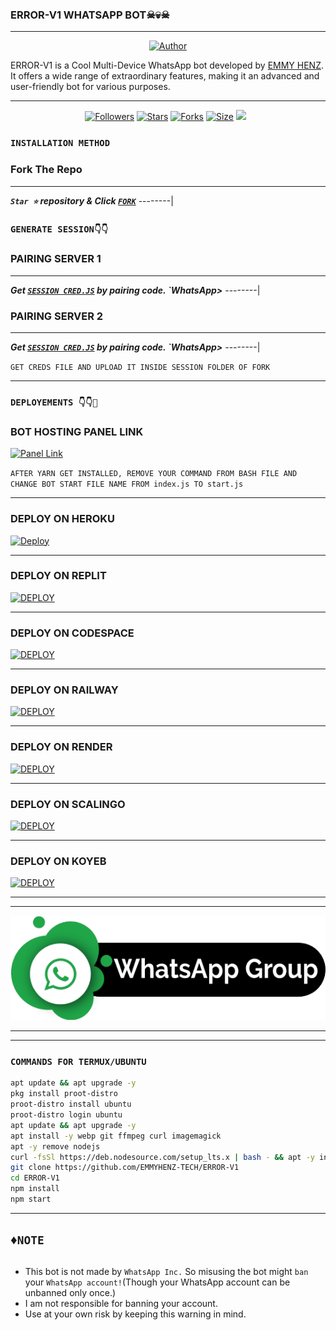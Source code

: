 ### ERROR-V1 WHATSAPP BOT☠💀☠

--------

<p align="center">
<a href="https://github.com/EMMYHENZ-TECH"><img title="Author" src="https://i.ibb.co/mcpbQ9k/cheemspic.jpg?style=for-the-badge&logo=github"></a>

ERROR-V1  is a Cool Multi-Device WhatsApp bot developed by [EMMY HENZ](https://github.com/EMMYHENZ-TECH). It offers a wide range of extraordinary features, making it an advanced and user-friendly bot for various purposes.

--------


<p align="center">
<a href="https://github.com/EMMYHENZ-TECH/followers"><img title="Followers" src="https://img.shields.io/github/followers/EMMYHENZ-TECH?color=red&style=flat-square"></a>
<a href="https://github.com/EMMYHENZ-TECH/ERROR-V1/stargazers/"><img title="Stars" src="https://img.shields.io/github/stars/GlobalTechInfo/ERROR-V1?color=blue&style=flat-square"></a>
<a href="https://github.com/EMMYHENZ-TECH/ERROR-V1/network/members"><img title="Forks" src="https://img.shields.io/github/forks/GlobalTechInfo/ERROR-V1?color=red&style=flat-square"></a>
<a href="https://github.com/EMMYHENZ-TECH/ERROR-V1/"><img title="Size" src="https://img.shields.io/github/repo-size/GlobalTechInfo/ERROR-V1?style=flat-square&color=green"></a>
<a href="https://github.com/EMMYHENZ-TECH/ERROR-V1/graphs/commit-activity"><img height="20" src="https://img.shields.io/badge/Maintained%3F-yes-green.svg"></a>&nbsp;&nbsp;
</p>
<p align='center'>
</p>

### `INSTALLATION METHOD`
  
### Fork The Repo

--------
***`Star ⭐` repository & Click [`FORK`](https://github.com/EMMYHENZ-TECH/ERROR-V1)***
--------|

### `GENERATE SESSION👇👇`

### PAIRING SERVER 1
--------
***Get [`SESSION CRED.JS`](https://replit.com/@mmnlhnshw/EMMYHENZ-SESSIONS#main.sh)  by pairing code. `WhatsApp>***
--------|

### PAIRING SERVER 2
--------
***Get [`SESSION CRED.JS`](https://replit.com/@mmnlhnshw/EMMYHENZ-SESSIONS#main.sh)  by pairing code. `WhatsApp>***
--------|


`GET CREDS FILE AND UPLOAD IT INSIDE SESSION FOLDER OF FORK`

--------


### `DEPLOYEMENTS 👇👇🥰`


### BOT HOSTING PANEL LINK
<a href='https://bot-hosting.net/?aff=1271741477571006527' target="_blank"><img alt='Panel Link'
src='https://img.shields.io/badge/HOSTING%20PANEL-blue?style=for-the-badge&logo=Cloudflare&logoColor=white'/></a>

`AFTER YARN GET INSTALLED, REMOVE YOUR COMMAND FROM BASH FILE AND CHANGE BOT START FILE NAME FROM index.js TO start.js`

--------


### DEPLOY ON HEROKU 

[![Deploy](https://www.herokucdn.com/deploy/button.svg)](https://heroku.com/deploy?template=https://github.com/EMMYHENZ-TECH/ERROR-V1)

--------

### DEPLOY ON REPLIT

   <a href='https://repl.it/github/EMMYHENZ-TECH/ERROR-V1' target="_blank"><img alt='DEPLOY' src='https://img.shields.io/badge/-REPLIT-orange?style=for-the-badge&logo=replit&logoColor=white'/></a>

--------

### DEPLOY ON CODESPACE

<a href='https://github.com/codespaces/new' target="_blank"><img alt='DEPLOY' src='https://img.shields.io/badge/CODESPACE-h?color=navy&style=for-the-badge&logo=visualstudiocode'/></a></p>

--------

### DEPLOY ON RAILWAY

<a href='https://railway.app/new' target="_blank"><img alt='DEPLOY' src='https://img.shields.io/badge/RAILWAY-h?color=black&style=for-the-badge&logo=railway'/></a></p>

--------


### DEPLOY ON RENDER

<a href='https://dashboard.render.com' target="_blank"><img alt='DEPLOY' src='https://img.shields.io/badge/RENDER-h?color=maroon&style=for-the-badge&logo=render'/></a></p>

--------


### DEPLOY ON SCALINGO

<a href='https://auth.scalingo.com/users/sign_in' target="_blank"><img alt='DEPLOY' src='https://img.shields.io/badge/SCALINGO-h?color=olive&style=for-the-badge&logo=scalingo'/></a></p>

--------


### DEPLOY ON KOYEB

<a href='https://app.koyeb.com/auth/signin' target="_blank"><img alt='DEPLOY' src='https://img.shields.io/badge/-KOYEB-blue?style=for-the-badge&logo=koyeb&logoColor=white'/></a>

--------

--------

[![JOIN WHATSAPP CHANNEL](https://raw.githubusercontent.com/Neeraj-x0/Neeraj-x0/main/photos/suddidina-join-whatsapp.png)](https://whatsapp.com/channel/0029VangYOt96H4JhFarL10C)

-------

--------


### `COMMANDS FOR TERMUX/UBUNTU`
```bash
apt update && apt upgrade -y
pkg install proot-distro
proot-distro install ubuntu
proot-distro login ubuntu
apt update && apt upgrade -y
apt install -y webp git ffmpeg curl imagemagick
apt -y remove nodejs
curl -fsSl https://deb.nodesource.com/setup_lts.x | bash - && apt -y install nodejs
git clone https://github.com/EMMYHENZ-TECH/ERROR-V1
cd ERROR-V1
npm install
npm start
```

--------


## ♦️`NOTE`
   
## 
- This bot is not made by `WhatsApp Inc.` So misusing the bot might `ban` your `WhatsApp account!`(Though your WhatsApp account can be unbanned only once.)
- I am not responsible for banning your account.
- Use at your own risk by keeping this warning in mind.

 <br><br>
